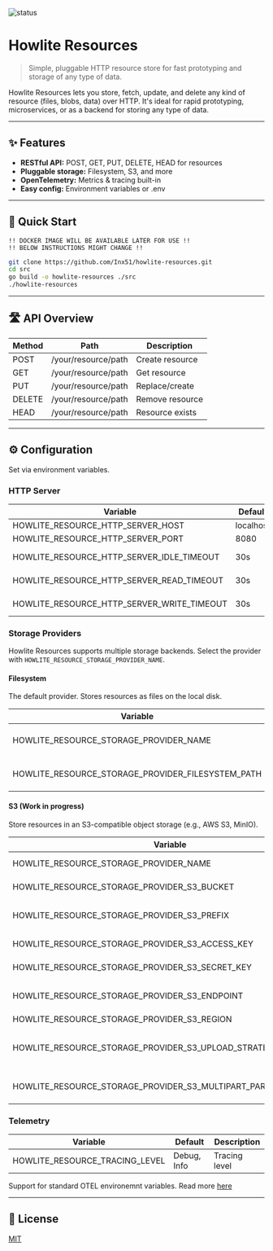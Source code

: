 
<p>
	<img src="https://img.shields.io/badge/status-in%20development-orange" alt="status"/>
</p>

# Howlite Resources

> Simple, pluggable HTTP resource store for fast prototyping and storage of any type of data.

Howlite Resources lets you store, fetch, update, and delete any kind of resource (files, blobs, data) over HTTP. It's ideal for rapid prototyping, microservices, or as a backend for storing any type of data.

---

## ✨ Features

- **RESTful API:** POST, GET, PUT, DELETE, HEAD for resources
- **Pluggable storage:** Filesystem, S3, and more
- **OpenTelemetry:** Metrics & tracing built-in
- **Easy config:** Environment variables or .env

---

## 🚀 Quick Start

```
!! DOCKER IMAGE WILL BE AVAILABLE LATER FOR USE !!
!! BELOW INSTRUCTIONS MIGHT CHANGE !!
```

```sh
git clone https://github.com/Inx51/howlite-resources.git
cd src
go build -o howlite-resources ./src
./howlite-resources
```

---

## 🛣️ API Overview

| Method | Path | Description |
|--------|------|-------------|
| POST   | /your/resource/path    | Create resource |
| GET    | /your/resource/path    | Get resource    |
| PUT    | /your/resource/path    | Replace/create  |
| DELETE | /your/resource/path    | Remove resource |
| HEAD   | /your/resource/path    | Resource exists |

---

## ⚙️ Configuration

Set via environment variables.

### HTTP Server

| Variable | Default | Description |
|---|---|---|
| HOWLITE_RESOURCE_HTTP_SERVER_HOST | localhost | HTTP server host |
| HOWLITE_RESOURCE_HTTP_SERVER_PORT | 8080 | HTTP server port |
| HOWLITE_RESOURCE_HTTP_SERVER_IDLE_TIMEOUT | 30s | Idle timeout of request/response |
| HOWLITE_RESOURCE_HTTP_SERVER_READ_TIMEOUT | 30s | Read timeout of request/response |
| HOWLITE_RESOURCE_HTTP_SERVER_WRITE_TIMEOUT | 30s | Write timeout of request/response |


### Storage Providers

Howlite Resources supports multiple storage backends. Select the provider with `HOWLITE_RESOURCE_STORAGE_PROVIDER_NAME`.

#### Filesystem

The default provider. Stores resources as files on the local disk.

| Variable | Default | Description |
|---|---|---|
| HOWLITE_RESOURCE_STORAGE_PROVIDER_NAME | filesystem | Selects the filesystem provider |
| HOWLITE_RESOURCE_STORAGE_PROVIDER_FILESYSTEM_PATH | ./tmp/howlite | Directory for storing files |

#### S3 (Work in progress)

Store resources in an S3-compatible object storage (e.g., AWS S3, MinIO).

| Variable | Default | Description |
|---|---|---|
| HOWLITE_RESOURCE_STORAGE_PROVIDER_NAME | s3 | Selects the S3 provider |
| HOWLITE_RESOURCE_STORAGE_PROVIDER_S3_BUCKET |  | S3 bucket name |
| HOWLITE_RESOURCE_STORAGE_PROVIDER_S3_PREFIX |  | Prefix for S3 object keys |
| HOWLITE_RESOURCE_STORAGE_PROVIDER_S3_ACCESS_KEY |  | S3 access key |
| HOWLITE_RESOURCE_STORAGE_PROVIDER_S3_SECRET_KEY |  | S3 secret key |
| HOWLITE_RESOURCE_STORAGE_PROVIDER_S3_ENDPOINT |  | S3 endpoint URL |
| HOWLITE_RESOURCE_STORAGE_PROVIDER_S3_REGION |  | S3 region |
| HOWLITE_RESOURCE_STORAGE_PROVIDER_S3_UPLOAD_STRATEGY | singlepart | Upload strategy: singlepart or multipart |
| HOWLITE_RESOURCE_STORAGE_PROVIDER_S3_MULTIPART_PART_UPLOAD_SIZE | 5242880 | Multipart upload part size (bytes) |

<!-- Add more providers here as they are implemented -->

### Telemetry

| Variable | Default | Description |
|---|---|---|
| HOWLITE_RESOURCE_TRACING_LEVEL | Debug, Info | Tracing level |

Support for standard OTEL environemnt variables.
Read more [here](https://opentelemetry.io/docs/specs/otel/configuration/sdk-environment-variables/)

---

## 📄 License

[MIT](LICENSE)
